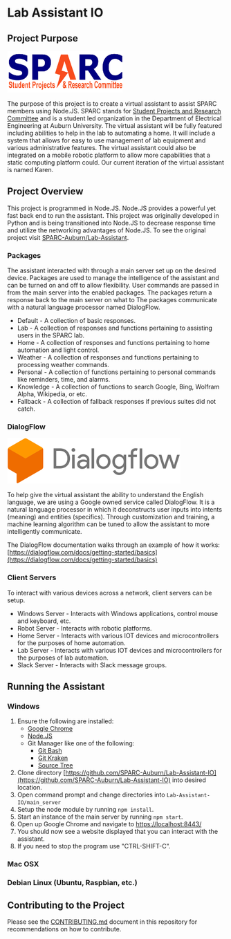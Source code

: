 # Lab Assistant IO

## Project Purpose
<img src="documentation/sparc_logo.png" height = "96" width = "267" alt="Project Diagram"></img>

The purpose of this project is to create a virtual assistant to assist SPARC members using Node.JS.  SPARC stands for [Student Projects and Research Committee]("http://sparc-auburn.github.io/") and is a student led organization in the Department of Electrical Engineering at Auburn University.  The virtual assistant will be fully featured including abilities to help in the lab to automating a home. It will include a system that allows for easy to use management of lab equipment and various administrative features.  The virtual assistant could also be integrated on a mobile robotic platform to allow more capabilities that a static computing platform could.  Our current iteration of the virtual assistant is named Karen.

## Project Overview

This project is programmed in Node.JS.  Node.JS provides a powerful yet fast back end to run the assistant. This project was originally developed in Python and is being transitioned into Node.JS to decrease response time and utilize the networking advantages of Node.JS.  To see the original project visit [SPARC-Auburn/Lab-Assistant](https://github.com/SPARC-Auburn/Lab-Assistant).

### Packages

The assistant interacted with through a main server set up on the desired device.  Packages are used to manage the intelligence of the assistant and can be turned on and off to allow flexibility.  User commands are passed in from the main server into the enabled packages.  The packages return a response back to the main server on what to   The packages communicate with a natural language processor named DialogFlow.

* Default - A collection of basic responses.
* Lab - A collection of responses and functions pertaining to assisting users in the SPARC lab.
* Home - A collection of responses and functions pertaining to home automation and light control.
* Weather - A collection of responses and functions pertaining to processing weather commands.
* Personal - A collection of functions pertaining to personal commands like reminders, time, and alarms.
* Knowledge - A collection of functions to search Google, Bing, Wolfram Alpha, Wikipedia, or etc.
* Fallback - A collection of fallback responses if previous suites did not catch.

### DialogFlow

<img src="documentation/dialogflow_logo.png" height = "106" width = "400" alt="Project Diagram"></img>

To help give the virtual assistant the ability to understand the English language, we are using a Google owned service called DialogFlow.  It is a natural language processor in which it deconstructs user inputs into intents (meaning) and entities (specifics).  Through customization and training, a machine learning algorithm can be tuned to allow the assistant to more intelligently communicate.

The DialogFlow documentation walks through an example of how it works: [https://dialogflow.com/docs/getting-started/basics](https://dialogflow.com/docs/getting-started/basics)

### Client Servers

To interact with various devices across a network, client servers can be setup.

* Windows Server - Interacts with Windows applications, control mouse and keyboard, etc.
* Robot Server - Interacts with robotic platforms.
* Home Server - Interacts with various IOT devices and microcontrollers for the purposes of home automation.
* Lab Server - Interacts with various IOT devices and microcontrollers for the purposes of lab automation.
* Slack Server - Interacts with Slack message groups.

## Running the Assistant

### Windows
1. Ensure the following are installed:
    * [Google Chrome](https://www.google.com/chrome/)
    * [Node.JS](https://nodejs.org/en/)
    * Git Manager like one of the following:
        * [Git Bash](https://git-for-windows.github.io/)
        * [Git Kraken](https://www.gitkraken.com/)
        * [Source Tree](https://www.sourcetreeapp.com/)
1. Clone directory [https://github.com/SPARC-Auburn/Lab-Assistant-IO](https://github.com/SPARC-Auburn/Lab-Assistant-IO) into desired location.
1. Open command prompt and change directories into `Lab-Assistant-IO/main_server`
1. Setup the node module by running `npm install`.
1. Start an instance of the main server by running `npm start`.
1. Open up Google Chrome and navigate to [https://localhost:8443/](https://localhost:8443/)
1. You should now see a website displayed that you can interact with the assistant.
1. If you need to stop the program use "CTRL-SHIFT-C".

### Mac OSX

### Debian Linux (Ubuntu, Raspbian, etc.)

## Contributing to the Project

Please see the [CONTRIBUTING.md](CONTRIBUTING.md) document in this repository for recommendations on how to contribute.
